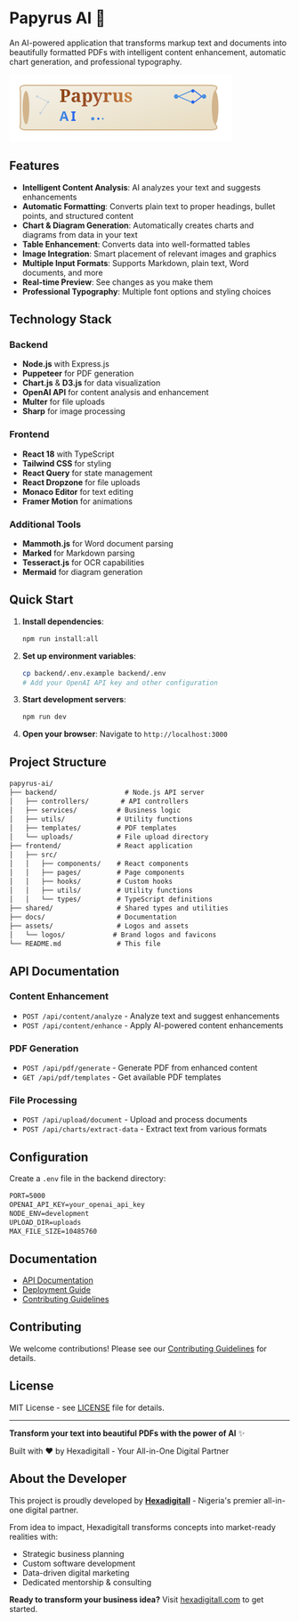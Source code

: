 # Papyrus AI 🚀

An AI-powered application that transforms markup text and documents into beautifully formatted PDFs with intelligent content enhancement, automatic chart generation, and professional typography.

![Papyrus AI Logo](assets/logos/papyrus-ai-logo.svg)

## Features

- **Intelligent Content Analysis**: AI analyzes your text and suggests enhancements
- **Automatic Formatting**: Converts plain text to proper headings, bullet points, and structured content
- **Chart & Diagram Generation**: Automatically creates charts and diagrams from data in your text
- **Table Enhancement**: Converts data into well-formatted tables
- **Image Integration**: Smart placement of relevant images and graphics
- **Multiple Input Formats**: Supports Markdown, plain text, Word documents, and more
- **Real-time Preview**: See changes as you make them
- **Professional Typography**: Multiple font options and styling choices

## Technology Stack

### Backend
- **Node.js** with Express.js
- **Puppeteer** for PDF generation
- **Chart.js** & **D3.js** for data visualization
- **OpenAI API** for content analysis and enhancement
- **Multer** for file uploads
- **Sharp** for image processing

### Frontend
- **React 18** with TypeScript
- **Tailwind CSS** for styling
- **React Query** for state management
- **React Dropzone** for file uploads
- **Monaco Editor** for text editing
- **Framer Motion** for animations

### Additional Tools
- **Mammoth.js** for Word document parsing
- **Marked** for Markdown parsing
- **Tesseract.js** for OCR capabilities
- **Mermaid** for diagram generation

## Quick Start

1. **Install dependencies**:
   ```bash
   npm run install:all
   ```

2. **Set up environment variables**:
   ```bash
   cp backend/.env.example backend/.env
   # Add your OpenAI API key and other configuration
   ```

3. **Start development servers**:
   ```bash
   npm run dev
   ```

4. **Open your browser**: Navigate to `http://localhost:3000`

## Project Structure

```
papyrus-ai/
├── backend/                 # Node.js API server
│   ├── controllers/        # API controllers
│   ├── services/          # Business logic
│   ├── utils/             # Utility functions
│   ├── templates/         # PDF templates
│   └── uploads/           # File upload directory
├── frontend/              # React application
│   ├── src/
│   │   ├── components/    # React components
│   │   ├── pages/         # Page components
│   │   ├── hooks/         # Custom hooks
│   │   ├── utils/         # Utility functions
│   │   └── types/         # TypeScript definitions
├── shared/                # Shared types and utilities
├── docs/                  # Documentation
├── assets/                # Logos and assets
│   └── logos/            # Brand logos and favicons
└── README.md              # This file
```

## API Documentation

### Content Enhancement
- `POST /api/content/analyze` - Analyze text and suggest enhancements
- `POST /api/content/enhance` - Apply AI-powered content enhancements

### PDF Generation
- `POST /api/pdf/generate` - Generate PDF from enhanced content
- `GET /api/pdf/templates` - Get available PDF templates

### File Processing
- `POST /api/upload/document` - Upload and process documents
- `POST /api/charts/extract-data` - Extract text from various formats

## Configuration

Create a `.env` file in the backend directory:

```env
PORT=5000
OPENAI_API_KEY=your_openai_api_key
NODE_ENV=development
UPLOAD_DIR=uploads
MAX_FILE_SIZE=10485760
```

## Documentation

- [API Documentation](docs/API_DOCUMENTATION.md)
- [Deployment Guide](docs/DEPLOYMENT_GUIDE.md)
- [Contributing Guidelines](CONTRIBUTING.md)

## Contributing

We welcome contributions! Please see our [Contributing Guidelines](CONTRIBUTING.md) for details.

## License

MIT License - see [LICENSE](LICENSE) file for details.

---

**Transform your text into beautiful PDFs with the power of AI** ✨

Built with ❤️ by Hexadigitall - Your All-in-One Digital Partner

## About the Developer

This project is proudly developed by **[Hexadigitall](https://hexadigitall.com)** - Nigeria's premier all-in-one digital partner.

From idea to impact, Hexadigitall transforms concepts into market-ready realities with:
- Strategic business planning
- Custom software development  
- Data-driven digital marketing
- Dedicated mentorship & consulting

**Ready to transform your business idea?** Visit [hexadigitall.com](https://hexadigitall.com) to get started.
